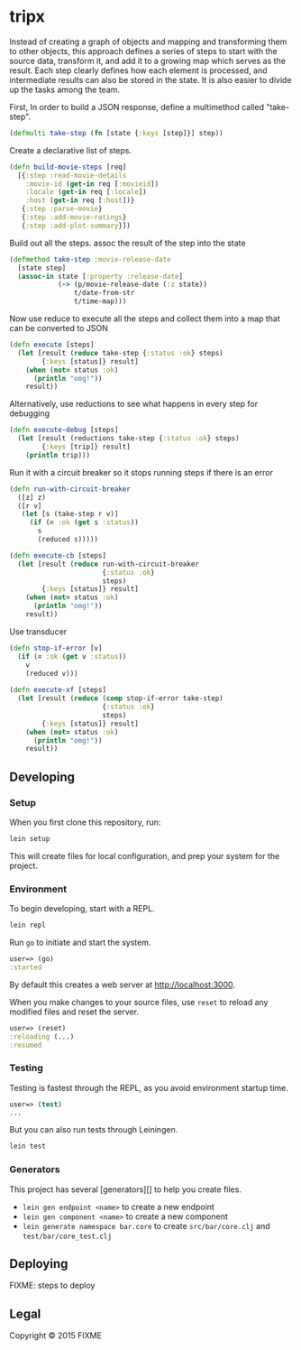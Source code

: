 # tripx
Instead of creating a graph of objects and mapping and transforming them to other objects, this approach defines a series of steps to start with the source data, transform it, and add it to a growing map which serves as the result.  Each step clearly defines how each element is processed, and intermediate results can also be stored in the state. It is also easier to divide up the tasks among the team. 

First, In order to build a JSON response, define a multimethod  called "take-step".  
```clojure
(defmulti take-step (fn [state {:keys [step]}] step))
```
Create a declarative list of steps. 
```clojure
(defn build-movie-steps [req]
  [{:step :read-movie-details
    :movie-id (get-in req [:movieid])
    :locale (get-in req [:locale])
    :host (get-in req [:host])}
   {:step :parse-movie}
   {:step :add-movie-ratings}
   {:step :add-plot-summary}])
```
Build out all the steps. assoc the result of the step into the state
```clojure
(defmethod take-step :movie-release-date
  [state step]
  (assoc-in state [:property :release-date]
            (-> (p/movie-release-date (:z state))
                t/date-from-str
                t/time-map)))
```
Now use reduce to execute all the steps and collect them into a map that can be converted to JSON
```clojure
(defn execute [steps]
  (let [result (reduce take-step {:status :ok} steps)
        {:keys [status]} result]
    (when (not= status :ok)
      (println "omg!"))
    result))
```
Alternatively, use reductions to see what happens in every step for debugging
```clojure
(defn execute-debug [steps]
  (let [result (reductions take-step {:status :ok} steps)
        {:keys [trip]} result]
    (println trip)))
```
Run it with a circuit breaker so it stops running steps if there is an error
```clojure
(defn run-with-circuit-breaker
  ([z] z)
  ([r v]
   (let [s (take-step r v)]
     (if (= :ok (get s :status))
       s
       (reduced s)))))

(defn execute-cb [steps]
  (let [result (reduce run-with-circuit-breaker
                       {:status :ok}
                       steps)
        {:keys [status]} result]
    (when (not= status :ok)
      (println "omg!"))
    result))
```
Use transducer
```clojure
(defn stop-if-error [v]
  (if (= :ok (get v :status))
    v
    (reduced v)))
    
(defn execute-xf [steps]
  (let [result (reduce (comp stop-if-error take-step)
                       {:status :ok}
                       steps)
        {:keys [status]} result]
    (when (not= status :ok)
      (println "omg!"))
    result))
```

## Developing

### Setup

When you first clone this repository, run:

```sh
lein setup
```

This will create files for local configuration, and prep your system
for the project.

### Environment

To begin developing, start with a REPL.

```sh
lein repl
```

Run `go` to initiate and start the system.

```clojure
user=> (go)
:started
```

By default this creates a web server at <http://localhost:3000>.

When you make changes to your source files, use `reset` to reload any
modified files and reset the server.

```clojure
user=> (reset)
:reloading (...)
:resumed
```

### Testing

Testing is fastest through the REPL, as you avoid environment startup
time.

```clojure
user=> (test)
...
```

But you can also run tests through Leiningen.

```sh
lein test
```

### Generators

This project has several [generators][] to help you create files.

* `lein gen endpoint <name>` to create a new endpoint
* `lein gen component <name>` to create a new component
* `lein generate namespace bar.core` to create `src/bar/core.clj` and `test/bar/core_test.clj`


## Deploying

FIXME: steps to deploy

## Legal

Copyright © 2015 FIXME
